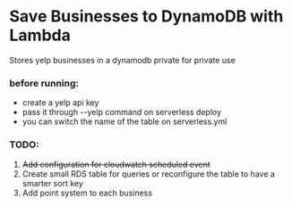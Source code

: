 # Save Businesses to DynamoDB with Lambda
Stores yelp businesses in a dynamodb private for private use

### before running:
- create a yelp api key 
- pass it through --yelp command on serverless deploy
- you can switch the name of the table on serverless.yml

### TODO:
1. ~~Add configuration for cloudwatch scheduled event~~
2. Create small RDS table for queries or reconfigure the table to have a smarter sort key
3. Add point system to each business